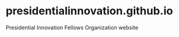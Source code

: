 presidentialinnovation.github.io
================================

Presidential Innovation Fellows Organization website
